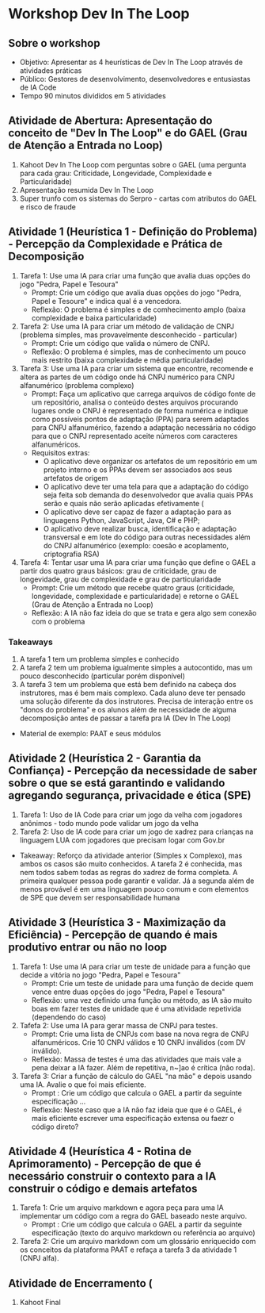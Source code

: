 # Workshop Dev In The Loop

## Sobre o workshop
- Objetivo: Apresentar as 4 heurísticas de Dev In The Loop através de atividades práticas
- Público: Gestores de desenvolvimento, desenvolvedores e entusiastas de IA Code
- Tempo 90 minutos divididos em 5 atividades

## Atividade de Abertura: Apresentação do conceito de "Dev In The Loop" e do GAEL (Grau de Atenção a Entrada no Loop)
1. Kahoot Dev In The Loop com perguntas sobre o GAEL (uma pergunta para cada grau: Criticidade, Longevidade, Complexidade e Particularidade)
2. Apresentação resumida Dev In The Loop
3. Super trunfo com os sistemas do Serpro - cartas com atributos do GAEL e risco de fraude

## Atividade 1 (Heurística 1 - Definição do Problema) - Percepção da Complexidade e Prática de Decomposição
1. Tarefa 1: Use uma IA para criar uma função que avalia duas opções do jogo "Pedra, Papel e Tesoura"
   - Prompt: Crie um código que avalia duas opções do jogo "Pedra, Papel e Tesoure" e indica qual é a vencedora.
   - Reflexão: O problema é simples e de comhecimento amplo (baixa complexidade e baixa particularidade)
2. Tarefa 2: Use uma IA para criar um método de validação de CNPJ (problema simples, mas provavelmente desconhecido - particular)
   - Prompt: Crie um código que valida o número de CNPJ.
   - Reflexão: O problema é simples, mas de conhecimento um pouco mais restrito (baixa complexidade e média particularidade)
3. Tarefa 3: Use uma IA para criar um sistema que encontre, recomende e altera as partes de um código onde há CNPJ numérico para CNPJ alfanumérico (problema complexo)
   - Prompt: Faça um aplicativo que carrega arquivos de código fonte de um repositório, analisa o conteúdo destes arquivos procurando lugares onde o CNPJ é representado de forma numérica e indique como possíveis pontos de adaptação (PPA) para serem adaptados para CNPJ alfanumérico, fazendo a adaptação necessária no código para que o CNPJ representado aceite números com caracteres alfanuméricos.
   - Requisitos extras:
      - O aplicativo deve organizar os artefatos de um repositório em um projeto interno e os PPAs devem ser associados aos seus artefatos de origem
      - O aplicativo deve ter uma tela para que a adaptação do código seja feita sob demanda do desenvolvedor que avalia quais PPAs serão e quais não serão aplicadas efetivamente (
      - O aplicativo deve ser capaz de fazer a adaptação para as linguagens Python, JavaScript, Java, C# e PHP;
      - O aplicativo deve realizar busca, identificação e adaptação transversal e em lote do código para outras necessidades além do CNPJ alfanumérico (exemplo: coesão e acoplamento, criptografia RSA)
4. Tarefa 4: Tentar usar uma IA para criar uma função que define o GAEL a partir dos quatro graus básicos: grau de criticidade, grau de longevidade, grau de complexidade e grau de particularidade
   - Prompt: Crie um método que recebe quatro graus (criticidade, longevidade, complexidade e particularidade) e retorne o GAEL (Grau de Atenção a Entrada no Loop)
   - Reflexão: A IA não faz ideia do que se trata e gera algo sem conexão com o problema
### Takeaways
1. A tarefa 1 tem um problema simples e conhecido
2. A tarefa 2 tem um problema igualmente simples a autocontido, mas um pouco desconhecido (particular porém disponível)
3. A tarefa 3 tem um problema que está bem definido na cabeça dos instrutores, mas é bem mais complexo. Cada aluno deve ter pensado uma solução diferente da dos instrutores. Precisa de interação entre os "donos do problema" e os alunos além de necessidade de alguma decomposição antes de passar a tarefa pra IA (Dev In The Loop)
- Material de exemplo: PAAT e seus módulos

## Atividade 2 (Heurística 2 - Garantia da Confiança) - Percepção da necessidade de saber sobre o que se está garantindo e validando agregando segurança, privacidade e ética (SPE)
1. Tarefa 1: Uso de IA Code para criar um jogo da velha com jogadores anônimos - todo mundo pode validar um jogo da velha
2. Tarefa 2: Uso de IA code para criar um jogo de xadrez para crianças na linguagem LUA com jogadores que precisam logar com Gov.br
- Takeaway: Reforço da atividade anterior (Simples x Complexo), mas ambos os casos são muito conhecidos. A tarefa 2 é conhecida, mas nem todos sabem todas as regras do xadrez de forma completa. A primeira qualquer pessoa pode garantir e validar. Já a segunda além de menos provável é em uma linguagem pouco comum e com elementos de SPE que devem ser responsabilidade humana

## Atividade 3 (Heurística 3 - Maximização da Eficiência) - Percepção de quando é mais produtivo entrar ou não no loop
1. Tarefa 1: Use uma IA para criar um teste de unidade para a função que decide a vitória no jogo "Pedra, Papel e Tesoura"
   - Prompt: Crie um teste de unidade para uma função de decide quem vence entre duas opções do jogo "Pedra, Papel e Tesoura"
   - Reflexão: uma vez definido uma função ou método, as IA são muito boas em fazer testes de unidade que é uma atividade repetivida (dependendo do caso)
2. Tafefa 2: Use uma IA para gerar massa de CNPJ para testes.
   - Prompt: Crie uma lista de CNPJs com base na nova regra de CNPJ alfanuméricos. Crie 10 CNPJ válidos e 10 CNPJ inválidos (com DV inválido).
   - Reflexão: Massa de testes é uma das atividades que mais vale a pena deixar a IA fazer. Além de repetitiva, n~]ao é crítica (não roda).
3. Tarefa 3: Criar a função de cálculo do GAEL "na mão" e depois usando uma IA. Avalie o que foi mais eficiente.
   - Prompt : Crie um código que calcula o GAEL a partir da seguinte especificação ...
   - Reflexão: Neste caso que a IA não faz ideia que que é o GAEL, é mais eficiente escrever uma especificação extensa ou faezr o código direto?
   
## Atividade 4 (Heurística 4 - Rotina de Aprimoramento) - Percepção de que é necessário construir o contexto para a IA construir o código e demais artefatos
1. Tarefa 1: Crie um arquivo markdown e agora peça para uma IA implementar um código com a regra do GAEL baseado neste arquivo.
   - Prompt : Crie um código que calcula o GAEL a partir da seguinte especificação (texto do arquivo markdown ou referência ao arquivo)
2. Tarefa 2: Crie um arquivo markdown com um glossário enriquecido com os conceitos da plataforma PAAT e refaça a tarefa 3 da atividade 1 (CNPJ alfa).


## Atividade de Encerramento (
1. Kahoot Final
  

